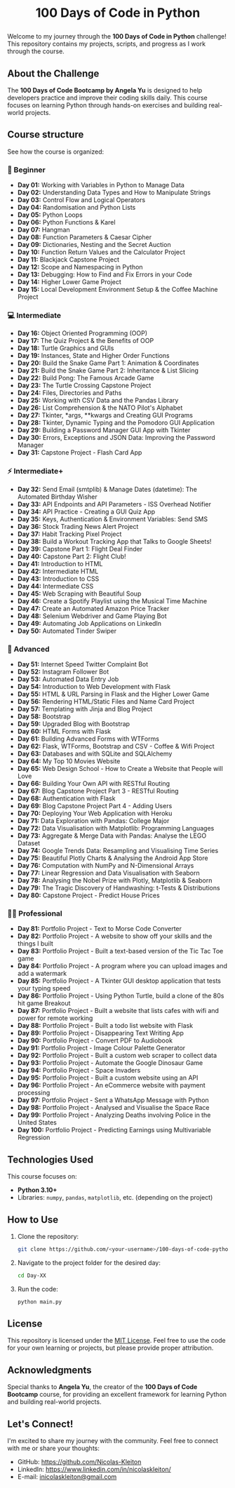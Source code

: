 # <p align="center">100 Days of Code in Python</p>

Welcome to my journey through the **100 Days of Code in Python** challenge! This repository contains my projects, scripts, and progress as I work through the course.

## About the Challenge
The **100 Days of Code Bootcamp by Angela Yu** is designed to help developers practice and improve their coding skills daily. This course focuses on learning Python through hands-on exercises and building real-world projects.

## Course structure

See how the course is organized:

### 🐣 Beginner
- **Day 01:** Working with Variables in Python to Manage Data
- **Day 02:** Understanding Data Types and How to Manipulate Strings
- **Day 03:** Control Flow and Logical Operators
- **Day 04:** Randomisation and Python Lists
- **Day 05:** Python Loops
- **Day 06:** Python Functions & Karel
- **Day 07:** Hangman
- **Day 08:** Function Parameters & Caesar Cipher
- **Day 09:** Dictionaries, Nesting and the Secret Auction
- **Day 10:** Function Return Values and the Calculator Project
- **Day 11:** Blackjack Capstone Project
- **Day 12:** Scope and Namespacing in Python
- **Day 13:** Debugging: How to Find and Fix Errors in your Code
- **Day 14:** Higher Lower Game Project
- **Day 15:** Local Development Environment Setup & the Coffee Machine Project

### 💻 Intermediate
- **Day 16:** Object Oriented Programming (OOP)
- **Day 17:** The Quiz Project & the Benefits of OOP
- **Day 18:** Turtle Graphics and GUIs
- **Day 19:** Instances, State and Higher Order Functions
- **Day 20:** Build the Snake Game Part 1: Animation & Coordinates
- **Day 21:** Build the Snake Game Part 2: Inheritance & List Slicing
- **Day 22:** Build Pong: The Famous Arcade Game
- **Day 23:** The Turtle Crossing Capstone Project
- **Day 24:** Files, Directories and Paths
- **Day 25:** Working with CSV Data and the Pandas Library
- **Day 26:** List Comprehension & the NATO Pilot's Alphabet
- **Day 27:** Tkinter, *args, **kwargs and Creating GUI Programs
- **Day 28:** Tkinter, Dynamic Typing and the Pomodoro GUI Application
- **Day 29:** Building a Password Manager GUI App with Tkinter
- **Day 30:** Errors, Exceptions and JSON Data: Improving the Password Manager
- **Day 31:** Capstone Project - Flash Card App

### ⚡ Intermediate+
- **Day 32:** Send Email (smtplib) & Manage Dates (datetime): The Automated Birthday Wisher
- **Day 33:** API Endpoints and API Parameters - ISS Overhead Notifier
- **Day 34:** API Practice - Creating a GUI Quiz App
- **Day 35:** Keys, Authentication & Environment Variables: Send SMS
- **Day 36:** Stock Trading News Alert Project
- **Day 37:** Habit Tracking Pixel Project
- **Day 38:** Build a Workout Tracking App that Talks to Google Sheets!
- **Day 39:** Capstone Part 1: Flight Deal Finder
- **Day 40:** Capstone Part 2: Flight Club!
- **Day 41:** Introduction to HTML
- **Day 42:** Intermediate HTML
- **Day 43:** Introduction to CSS
- **Day 44:** Intermediate CSS
- **Day 45:** Web Scraping with Beautiful Soup
- **Day 46:** Create a Spotify Playlist using the Musical Time Machine
- **Day 47:** Create an Automated Amazon Price Tracker
- **Day 48:** Selenium Webdriver and Game Playing Bot
- **Day 49:** Automating Job Applications on LinkedIn
- **Day 50:** Automated Tinder Swiper

### 🚀  Advanced
- **Day 51:** Internet Speed Twitter Complaint Bot
- **Day 52:** Instagram Follower Bot
- **Day 53:** Automated Data Entry Job
- **Day 54:** Introduction to Web Development with Flask
- **Day 55:** HTML & URL Parsing in Flask and the Higher Lower Game
- **Day 56:** Rendering HTML/Static Files and Name Card Project
- **Day 57:** Templating with Jinja and Blog Project
- **Day 58:** Bootstrap
- **Day 59:** Upgraded Blog with Bootstrap
- **Day 60:** HTML Forms with Flask
- **Day 61:** Building Advanced Forms with WTForms
- **Day 62:** Flask, WTForms, Bootstrap and CSV - Coffee & Wifi Project
- **Day 63:** Databases and with SQLite and SQLAlchemy
- **Day 64:** My Top 10 Movies Website
- **Day 65:** Web Design School - How to Create a Website that People will Love
- **Day 66:** Building Your Own API with RESTful Routing
- **Day 67:** Blog Capstone Project Part 3 - RESTful Routing
- **Day 68:** Authentication with Flask
- **Day 69:** Blog Capstone Project Part 4 - Adding Users
- **Day 70:** Deploying Your Web Application with Heroku
- **Day 71:** Data Exploration with Pandas: College Major
- **Day 72:** Data Visualisation with Matplotlib: Programming Languages
- **Day 73:** Aggregate & Merge Data with Pandas: Analyse the LEGO Dataset
- **Day 74:** Google Trends Data: Resampling and Visualising Time Series
- **Day 75:** Beautiful Plotly Charts & Analysing the Android App Store
- **Day 76:** Computation with NumPy and N-Dimensional Arrays
- **Day 77:** Linear Regression and Data Visualisation with Seaborn
- **Day 78:** Analysing the Nobel Prize with Plotly, Matplotlib & Seaborn
- **Day 79:** The Tragic Discovery of Handwashing: t-Tests & Distributions
- **Day 80:** Capstone Project - Predict House Prices

### 🧑‍💻 Professional
- **Day 81:** Portfolio Project - Text to Morse Code Converter
- **Day 82:** Portfolio Project - A website to show off your skills and the things I built
- **Day 83:** Portfolio Project - Built a text-based version of the Tic Tac Toe game
- **Day 84:** Portfolio Project - A program where you can upload images and add a watermark
- **Day 85:** Portfolio Project - A Tkinter GUI desktop application that tests your typing speed
- **Day 86:** Portfolio Project - Using Python Turtle, build a clone of the 80s hit game Breakout
- **Day 87:** Portfolio Project - Built a website that lists cafes with wifi and power for remote working
- **Day 88:** Portfolio Project - Built a todo list website with Flask
- **Day 89:** Portfolio Project - Disappearing Text Writing App
- **Day 90:** Portfolio Project - Convert PDF to Audiobook
- **Day 91:** Portfolio Project - Image Colour Palette Generator
- **Day 92:** Portfolio Project - Built a custom web scraper to collect data
- **Day 93:** Portfolio Project - Automate the Google Dinosaur Game
- **Day 94:** Portfolio Project - Space Invaders
- **Day 95:** Portfolio Project - Built a custom website using an API
- **Day 96:** Portfolio Project - An eCommerce website with payment processing
- **Day 97:** Portfolio Project - Sent a WhatsApp Message with Python
- **Day 98:** Portfolio Project - Analysed and Visualise the Space Race
- **Day 99:** Portfolio Project - Analyzing Deaths involving Police in the United States
- **Day 100:** Portfolio Project - Predicting Earnings using Multivariable Regression

## Technologies Used
This course focuses on:
- **Python 3.10+**
- Libraries: `numpy`, `pandas`, `matplotlib`, etc. (depending on the project)

## How to Use
1. Clone the repository:
   ```bash
   git clone https://github.com/<your-username>/100-days-of-code-python.git
   ```
2. Navigate to the project folder for the desired day:
   ```bash
   cd Day-XX
   ```
3. Run the code:
   ```bash
   python main.py
   ```

## License
This repository is licensed under the [MIT License](LICENSE). Feel free to use the code for your own learning or projects, but please provide proper attribution.

## Acknowledgments
Special thanks to **Angela Yu**, the creator of the **100 Days of Code Bootcamp** course, for providing an excellent framework for learning Python and building real-world projects.

## Let's Connect!
I'm excited to share my journey with the community. Feel free to connect with me or share your thoughts:
- GitHub: https://github.com/Nicolas-Kleiton
- LinkedIn: https://www.linkedin.com/in/nicolaskleiton/
- E-mail: inicolaskleiton@gmail.com
